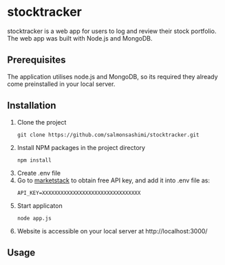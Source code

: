 # stocktracker
stocktracker is a web app for users to log and review their stock portfolio. The web app was built with Node.js and MongoDB.

## Prerequisites
The application utilises node.js and MongoDB, so its required they already come preinstalled in your local server.


## Installation
1. Clone the project
   ```
   git clone https://github.com/salmonsashimi/stocktracker.git
   ```
2. Install NPM packages in the project directory
   ```
   npm install
   ```
3. Create .env file 
4. Go to [marketstack](https://marketstack.com/) to obtain free API key, and add it into .env file as:
   ```
   API_KEY=XXXXXXXXXXXXXXXXXXXXXXXXXXXXXXXX
   ```
5. Start applicaton
   ```
   node app.js
   ```
 6. Website is accessible on your local server at http://localhost:3000/

## Usage
